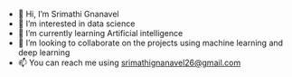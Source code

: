 - 👋 Hi, I’m Srimathi Gnanavel
- 👀 I’m interested in data science
- 🌱 I’m currently learning Artificial intelligence
- 💞️ I’m looking to collaborate on the projects using machine learning and deep learning
- 📫 You can reach me using srimathignanavel26@gmail.com

<!---
gnanamathi26/gnanamathi26 is a ✨ special ✨ repository because its `README.md` (this file) appears on your GitHub profile.
You can click the Preview link to take a look at your changes.
--->
